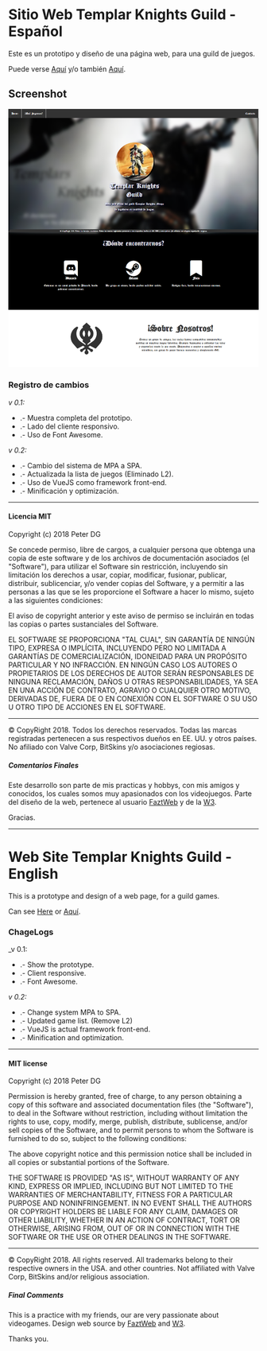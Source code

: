 # Sitio Web Templar Knights Guild - Español

Este es un prototipo y diseño de una página web, para una guild de juegos.

Puede verse [Aquí](https://peterdamiang.github.io/TemplarKnightsGuild/) y/o también 
[Aquí](http://www.templarknightsguild.tk/).

## Screenshot

![](img/screenshotpageweb/ScreenshotTKG.png)

### Registro de cambios

_v 0.1:_

* .- Muestra completa del prototipo.
* .- Lado del cliente responsivo.
* .- Uso de Font Awesome.

_v 0.2:_

* .- Cambio del sistema de MPA a SPA.
* .- Actualizada la lista de juegos (Eliminado L2).
* .- Uso de VueJS como framework front-end.
* .- Minificación y optimización.

-------------------------------------------------------------------------------------------------------------

#### Licencia MIT
Copyright (c) 2018 Peter DG

Se concede permiso, libre de cargos, a cualquier persona que obtenga una copia de este software y de los archivos de documentación asociados (el "Software"), para utilizar el Software sin restricción, incluyendo sin limitación los derechos a usar, copiar, modificar, fusionar, publicar, distribuir, sublicenciar, y/o vender copias del Software, y a permitir a las personas a las que se les proporcione el Software a hacer lo mismo, sujeto a las siguientes condiciones:

El aviso de copyright anterior y este aviso de permiso se incluirán en todas las copias o partes sustanciales del Software.

EL SOFTWARE SE PROPORCIONA "TAL CUAL", SIN GARANTÍA DE NINGÚN TIPO, EXPRESA O IMPLÍCITA, INCLUYENDO PERO NO LIMITADA A GARANTÍAS DE COMERCIALIZACIÓN, IDONEIDAD PARA UN PROPÓSITO PARTICULAR Y NO INFRACCIÓN. EN NINGÚN CASO LOS AUTORES O PROPIETARIOS DE LOS DERECHOS DE AUTOR SERÁN RESPONSABLES DE NINGUNA RECLAMACIÓN, DAÑOS U OTRAS RESPONSABILIDADES, YA SEA EN UNA ACCIÓN DE CONTRATO, AGRAVIO O CUALQUIER OTRO MOTIVO, DERIVADAS DE, FUERA DE O EN CONEXIÓN CON EL SOFTWARE O SU USO U OTRO TIPO DE ACCIONES EN EL SOFTWARE. 

-------------------------------------------------------------------------------------------------------------
© CopyRight 2018. Todos los derechos reservados. Todas las marcas registradas pertenecen a sus respectivos dueños en EE. UU. y otros países. No afiliado con Valve Corp, BitSkins y/o asociaciones regiosas.

##### Comentarios Finales

Este desarrollo son parte de mis practicas y hobbys, con mis amigos y conocidos, los cuales somos muy apasionados con los videojuegos. 
Parte del diseño de la web, pertenece al usuario [FaztWeb](https://github.com/FaztWeb/landing-page-three) y de la [W3](https://www.w3schools.com/).

Gracias.

_____________________________________________________________________________________________________________

# Web Site Templar Knights Guild - English

This is a prototype and design of a web page, for a guild games.

Can see [Here](https://peterdamiang.github.io/TemplarKnightsGuild/) or [Aquí](http://www.templarknightsguild.tk/).

### ChageLogs

_v 0.1:

* .- Show the prototype.
* .- Client responsive.
* .- Font Awesome.

_v 0.2:_

* .- Change system MPA to SPA.
* .- Updated game list. (Remove L2)
* .- VueJS is actual framework front-end.
* .- Minification and optimization.

-------------------------------------------------------------------------------------------------------------

#### MIT license
Copyright (c) 2018 Peter DG

Permission is hereby granted, free of charge, to any person obtaining a copy of this software and associated documentation files (the "Software"), to deal in the Software without restriction, including without limitation the rights to use, copy, modify, merge, publish, distribute, sublicense, and/or sell copies of the Software, and to permit persons to whom the Software is furnished to do so, subject to the following conditions:

The above copyright notice and this permission notice shall be included in all copies or substantial portions of the Software.

THE SOFTWARE IS PROVIDED "AS IS", WITHOUT WARRANTY OF ANY KIND, EXPRESS OR IMPLIED, INCLUDING BUT NOT LIMITED TO THE WARRANTIES OF MERCHANTABILITY, FITNESS FOR A PARTICULAR PURPOSE AND NONINFRINGEMENT. IN NO EVENT SHALL THE AUTHORS OR COPYRIGHT HOLDERS BE LIABLE FOR ANY CLAIM, DAMAGES OR OTHER LIABILITY, WHETHER IN AN ACTION OF CONTRACT, TORT OR OTHERWISE, ARISING FROM, OUT OF OR IN CONNECTION WITH THE SOFTWARE OR THE USE OR OTHER DEALINGS IN THE SOFTWARE. 

-------------------------------------------------------------------------------------------------------------
© CopyRight 2018. All rights reserved. All trademarks belong to their respective owners in the USA. and other countries. Not affiliated with Valve Corp, BitSkins and/or religious association.

##### Final Comments

This is a practice with my friends, our are very passionate about videogames.
Design web source by [FaztWeb](https://github.com/FaztWeb/landing-page-three) and [W3](https://www.w3schools.com/).

Thanks you.
